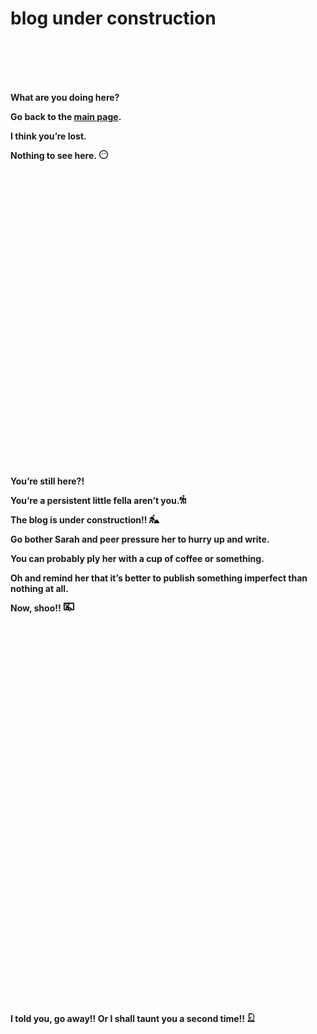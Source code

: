 blog under construction
================

<br> <br> <br> <br>

**What are you doing here?**

**Go back to the [main
page](https://scole024.github.io/the-mead-hall/).**

**I think you’re lost.**

**Nothing to see here.** <img
src="index_files/figure-gfm/fa-icon-9f4af8173250ef0582e06ffe51800ad5.svg"
style="width:1em;height:1em" />

<br> <br> <br> <br> <br> <br> <br> <br> <br> <br> <br> <br> <br> <br>
<br> <br> <br> <br> <br> <br> <br> <br> <br> <br> <br> <br> <br> <br>

**You’re still here?!**

**You’re a persistent little fella aren’t you.**<img
src="index_files/figure-gfm/fa-icon-221fe0aff2cd71adc0493e6d9d229170.svg"
style="width:0.75em;height:1em" />

**The blog is under construction!!** <img
src="index_files/figure-gfm/fa-icon-b87149508c4991fad8911c2eb8d0ee14.svg"
style="width:1.12em;height:1em" />

**Go bother Sarah and peer pressure her to hurry up and write.**

**You can probably ply her with a cup of coffee or something.**

**Oh and remind her that it’s better to publish something imperfect than
nothing at all.**

**Now, shoo!!** <img
src="index_files/figure-gfm/fa-icon-4d24dcba87aeea9dc6ba1392774fabfe.svg"
style="width:1.25em;height:1em" />

<br> <br> <br> <br> <br> <br> <br> <br> <br> <br> <br> <br> <br> <br>
<br> <br> <br> <br> <br> <br> <br> <br> <br> <br> <br> <br> <br> <br>
<br> <br> <br> <br> <br> <br> <br> <br>

**I told you, go away!! Or I shall taunt you a second time!!** <img
src="index_files/figure-gfm/fa-icon-bdec07331d216aaa7d3680a037619d1b.svg"
style="width:0.88em;height:1em" />
